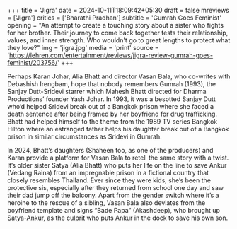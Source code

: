 +++
title = 'Jigra'
date = 2024-10-11T18:09:42+05:30
draft = false
mreviews = ['Jigra']
critics = ['Bharathi Pradhan']
subtitle = 'Gumrah Goes Feminist'
opening = "An attempt to create a touching story about a sister who fights for her brother. Their journey to come back together tests their relationship, values, and inner strength. Who wouldn't go to great lengths to protect what they love?"
img = 'jigra.jpg'
media = 'print'
source = 'https://lehren.com/entertainment/reviews/jigra-review-gumrah-goes-feminist/203756/'
+++

Perhaps Karan Johar, Alia Bhatt and director Vasan Bala, who co-writes with Debashish Irengbam, hope that nobody remembers Gumrah (1993), the Sanjay Dutt-Sridevi starrer which Mahesh Bhatt directed for Dharma Productions’ founder Yash Johar. In 1993, it was a besotted Sanjay Dutt who’d helped Sridevi break out of a Bangkok prison where she faced a death sentence after being framed by her boyfriend for drug trafficking. Bhatt had helped himself to the theme from the 1989 TV series Bangkok Hilton where an estranged father helps his daughter break out of a Bangkok prison in similar circumstances as Sridevi in Gumrah.

In 2024, Bhatt’s daughters (Shaheen too, as one of the producers) and Karan provide a platform for Vasan Bala to retell the same story with a twist. It’s older sister Satya (Alia Bhatt) who puts her life on the line to save Ankur (Vedang Raina) from an impregnable prison in a fictional country that closely resembles Thailand. Ever since they were kids, she’s been the protective sis, especially after they returned from school one day and saw their dad jump off the balcony. Apart from the gender switch where it’s a heroine to the rescue of a sibling, Vasan Bala also deviates from the boyfriend template and signs “Bade Papa” (Akashdeep), who brought up Satya-Ankur, as the culprit who puts Ankur in the dock to save his own son.
